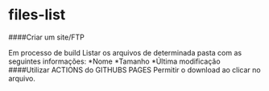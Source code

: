 # files-list

####Criar um site/FTP

Em processo de build Listar os arquivos de determinada pasta com as seguintes informações:
*Nome
*Tamanho
*Última modificação
####Utilizar ACTIONS do GITHUBS PAGES
Permitir o download ao clicar no arquivo.



